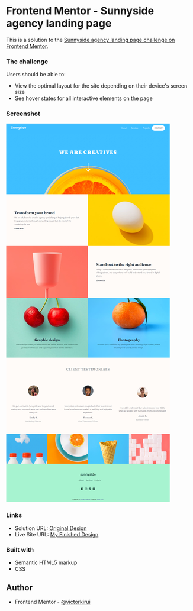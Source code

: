 # Frontend Mentor - Sunnyside agency landing page

This is a solution to the [Sunnyside agency landing page challenge on Frontend Mentor](https://www.frontendmentor.io/challenges/sunnyside-agency-landing-page-7yVs3B6ef). 


### The challenge

Users should be able to:

- View the optimal layout for the site depending on their device's screen size
- See hover states for all interactive elements on the page

### Screenshot

![](./images/screencapture.png)


### Links

- Solution URL: [Original Design](https://www.frontendmentor.io/challenges/sunnyside-agency-landing-page-7yVs3B6ef)
- Live Site URL: [My Finished Design](https://dazzling-fermi-a3ee80.netlify.app/)

### Built with

- Semantic HTML5 markup
- CSS

## Author

- Frontend Mentor - [@victorkirui](https://www.frontendmentor.io/profile/victorkirui)


